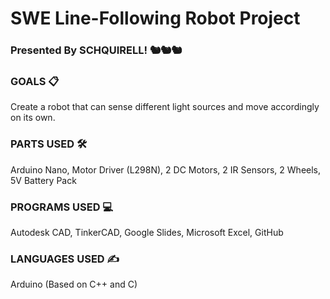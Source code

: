 # SWE Line-Following Robot Project
<h3>Presented By SCHQUIRELL! 🐿🐿🐿</h3>
<h3>GOALS 📋</h3>
<p>Create a robot that can sense different light sources and move accordingly on its own.</p>
<h3>PARTS USED 🛠</h3>
<p>Arduino Nano, Motor Driver (L298N), 2 DC Motors, 2 IR Sensors, 2 Wheels, 5V Battery Pack</p>
<h3>PROGRAMS USED 💻</h3>
<p>Autodesk CAD, TinkerCAD, Google Slides, Microsoft Excel, GitHub</p>
<h3>LANGUAGES USED ✍</h3>
<p>Arduino (Based on C++ and C)</p>
